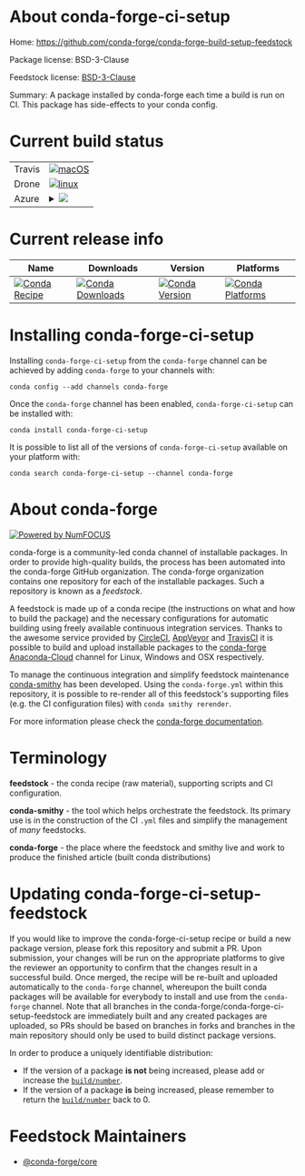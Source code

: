 About conda-forge-ci-setup
==========================

Home: https://github.com/conda-forge/conda-forge-build-setup-feedstock

Package license: BSD-3-Clause

Feedstock license: [BSD-3-Clause](https://github.com/conda-forge/conda-forge-ci-setup-feedstock/blob/master/LICENSE.txt)

Summary: A package installed by conda-forge each time a build is run on CI. This package has side-effects to your conda config.

Current build status
====================


<table><tr>
    <td>Travis</td>
    <td>
      <a href="https://travis-ci.com/conda-forge/conda-forge-ci-setup-feedstock">
        <img alt="macOS" src="https://img.shields.io/travis/com/conda-forge/conda-forge-ci-setup-feedstock/master.svg?label=macOS">
      </a>
    </td>
  </tr><tr>
    <td>Drone</td>
    <td>
      <a href="https://cloud.drone.io/conda-forge/conda-forge-ci-setup-feedstock">
        <img alt="linux" src="https://img.shields.io/drone/build/conda-forge/conda-forge-ci-setup-feedstock/master.svg?label=Linux">
      </a>
    </td>
  </tr>
    
  <tr>
    <td>Azure</td>
    <td>
      <details>
        <summary>
          <a href="https://dev.azure.com/conda-forge/feedstock-builds/_build/latest?definitionId=5375&branchName=master">
            <img src="https://dev.azure.com/conda-forge/feedstock-builds/_apis/build/status/conda-forge-ci-setup-feedstock?branchName=master">
          </a>
        </summary>
        <table>
          <thead><tr><th>Variant</th><th>Status</th></tr></thead>
          <tbody><tr>
              <td>linux_64_cuda_compiler_version10.0python3.6.____cpython</td>
              <td>
                <a href="https://dev.azure.com/conda-forge/feedstock-builds/_build/latest?definitionId=5375&branchName=master">
                  <img src="https://dev.azure.com/conda-forge/feedstock-builds/_apis/build/status/conda-forge-ci-setup-feedstock?branchName=master&jobName=linux&configuration=linux_64_cuda_compiler_version10.0python3.6.____cpython" alt="variant">
                </a>
              </td>
            </tr><tr>
              <td>linux_64_cuda_compiler_version10.0python3.7.____cpython</td>
              <td>
                <a href="https://dev.azure.com/conda-forge/feedstock-builds/_build/latest?definitionId=5375&branchName=master">
                  <img src="https://dev.azure.com/conda-forge/feedstock-builds/_apis/build/status/conda-forge-ci-setup-feedstock?branchName=master&jobName=linux&configuration=linux_64_cuda_compiler_version10.0python3.7.____cpython" alt="variant">
                </a>
              </td>
            </tr><tr>
              <td>linux_64_cuda_compiler_version10.0python3.8.____cpython</td>
              <td>
                <a href="https://dev.azure.com/conda-forge/feedstock-builds/_build/latest?definitionId=5375&branchName=master">
                  <img src="https://dev.azure.com/conda-forge/feedstock-builds/_apis/build/status/conda-forge-ci-setup-feedstock?branchName=master&jobName=linux&configuration=linux_64_cuda_compiler_version10.0python3.8.____cpython" alt="variant">
                </a>
              </td>
            </tr><tr>
              <td>linux_64_cuda_compiler_version10.0python3.9.____cpython</td>
              <td>
                <a href="https://dev.azure.com/conda-forge/feedstock-builds/_build/latest?definitionId=5375&branchName=master">
                  <img src="https://dev.azure.com/conda-forge/feedstock-builds/_apis/build/status/conda-forge-ci-setup-feedstock?branchName=master&jobName=linux&configuration=linux_64_cuda_compiler_version10.0python3.9.____cpython" alt="variant">
                </a>
              </td>
            </tr><tr>
              <td>linux_64_cuda_compiler_version10.1python3.6.____cpython</td>
              <td>
                <a href="https://dev.azure.com/conda-forge/feedstock-builds/_build/latest?definitionId=5375&branchName=master">
                  <img src="https://dev.azure.com/conda-forge/feedstock-builds/_apis/build/status/conda-forge-ci-setup-feedstock?branchName=master&jobName=linux&configuration=linux_64_cuda_compiler_version10.1python3.6.____cpython" alt="variant">
                </a>
              </td>
            </tr><tr>
              <td>linux_64_cuda_compiler_version10.1python3.7.____cpython</td>
              <td>
                <a href="https://dev.azure.com/conda-forge/feedstock-builds/_build/latest?definitionId=5375&branchName=master">
                  <img src="https://dev.azure.com/conda-forge/feedstock-builds/_apis/build/status/conda-forge-ci-setup-feedstock?branchName=master&jobName=linux&configuration=linux_64_cuda_compiler_version10.1python3.7.____cpython" alt="variant">
                </a>
              </td>
            </tr><tr>
              <td>linux_64_cuda_compiler_version10.1python3.8.____cpython</td>
              <td>
                <a href="https://dev.azure.com/conda-forge/feedstock-builds/_build/latest?definitionId=5375&branchName=master">
                  <img src="https://dev.azure.com/conda-forge/feedstock-builds/_apis/build/status/conda-forge-ci-setup-feedstock?branchName=master&jobName=linux&configuration=linux_64_cuda_compiler_version10.1python3.8.____cpython" alt="variant">
                </a>
              </td>
            </tr><tr>
              <td>linux_64_cuda_compiler_version10.1python3.9.____cpython</td>
              <td>
                <a href="https://dev.azure.com/conda-forge/feedstock-builds/_build/latest?definitionId=5375&branchName=master">
                  <img src="https://dev.azure.com/conda-forge/feedstock-builds/_apis/build/status/conda-forge-ci-setup-feedstock?branchName=master&jobName=linux&configuration=linux_64_cuda_compiler_version10.1python3.9.____cpython" alt="variant">
                </a>
              </td>
            </tr><tr>
              <td>linux_64_cuda_compiler_version10.2python3.6.____cpython</td>
              <td>
                <a href="https://dev.azure.com/conda-forge/feedstock-builds/_build/latest?definitionId=5375&branchName=master">
                  <img src="https://dev.azure.com/conda-forge/feedstock-builds/_apis/build/status/conda-forge-ci-setup-feedstock?branchName=master&jobName=linux&configuration=linux_64_cuda_compiler_version10.2python3.6.____cpython" alt="variant">
                </a>
              </td>
            </tr><tr>
              <td>linux_64_cuda_compiler_version10.2python3.7.____cpython</td>
              <td>
                <a href="https://dev.azure.com/conda-forge/feedstock-builds/_build/latest?definitionId=5375&branchName=master">
                  <img src="https://dev.azure.com/conda-forge/feedstock-builds/_apis/build/status/conda-forge-ci-setup-feedstock?branchName=master&jobName=linux&configuration=linux_64_cuda_compiler_version10.2python3.7.____cpython" alt="variant">
                </a>
              </td>
            </tr><tr>
              <td>linux_64_cuda_compiler_version10.2python3.8.____cpython</td>
              <td>
                <a href="https://dev.azure.com/conda-forge/feedstock-builds/_build/latest?definitionId=5375&branchName=master">
                  <img src="https://dev.azure.com/conda-forge/feedstock-builds/_apis/build/status/conda-forge-ci-setup-feedstock?branchName=master&jobName=linux&configuration=linux_64_cuda_compiler_version10.2python3.8.____cpython" alt="variant">
                </a>
              </td>
            </tr><tr>
              <td>linux_64_cuda_compiler_version10.2python3.9.____cpython</td>
              <td>
                <a href="https://dev.azure.com/conda-forge/feedstock-builds/_build/latest?definitionId=5375&branchName=master">
                  <img src="https://dev.azure.com/conda-forge/feedstock-builds/_apis/build/status/conda-forge-ci-setup-feedstock?branchName=master&jobName=linux&configuration=linux_64_cuda_compiler_version10.2python3.9.____cpython" alt="variant">
                </a>
              </td>
            </tr><tr>
              <td>linux_64_cuda_compiler_version11.0python3.6.____cpython</td>
              <td>
                <a href="https://dev.azure.com/conda-forge/feedstock-builds/_build/latest?definitionId=5375&branchName=master">
                  <img src="https://dev.azure.com/conda-forge/feedstock-builds/_apis/build/status/conda-forge-ci-setup-feedstock?branchName=master&jobName=linux&configuration=linux_64_cuda_compiler_version11.0python3.6.____cpython" alt="variant">
                </a>
              </td>
            </tr><tr>
              <td>linux_64_cuda_compiler_version11.0python3.7.____cpython</td>
              <td>
                <a href="https://dev.azure.com/conda-forge/feedstock-builds/_build/latest?definitionId=5375&branchName=master">
                  <img src="https://dev.azure.com/conda-forge/feedstock-builds/_apis/build/status/conda-forge-ci-setup-feedstock?branchName=master&jobName=linux&configuration=linux_64_cuda_compiler_version11.0python3.7.____cpython" alt="variant">
                </a>
              </td>
            </tr><tr>
              <td>linux_64_cuda_compiler_version11.0python3.8.____cpython</td>
              <td>
                <a href="https://dev.azure.com/conda-forge/feedstock-builds/_build/latest?definitionId=5375&branchName=master">
                  <img src="https://dev.azure.com/conda-forge/feedstock-builds/_apis/build/status/conda-forge-ci-setup-feedstock?branchName=master&jobName=linux&configuration=linux_64_cuda_compiler_version11.0python3.8.____cpython" alt="variant">
                </a>
              </td>
            </tr><tr>
              <td>linux_64_cuda_compiler_version11.0python3.9.____cpython</td>
              <td>
                <a href="https://dev.azure.com/conda-forge/feedstock-builds/_build/latest?definitionId=5375&branchName=master">
                  <img src="https://dev.azure.com/conda-forge/feedstock-builds/_apis/build/status/conda-forge-ci-setup-feedstock?branchName=master&jobName=linux&configuration=linux_64_cuda_compiler_version11.0python3.9.____cpython" alt="variant">
                </a>
              </td>
            </tr><tr>
              <td>linux_64_cuda_compiler_version9.2python3.6.____cpython</td>
              <td>
                <a href="https://dev.azure.com/conda-forge/feedstock-builds/_build/latest?definitionId=5375&branchName=master">
                  <img src="https://dev.azure.com/conda-forge/feedstock-builds/_apis/build/status/conda-forge-ci-setup-feedstock?branchName=master&jobName=linux&configuration=linux_64_cuda_compiler_version9.2python3.6.____cpython" alt="variant">
                </a>
              </td>
            </tr><tr>
              <td>linux_64_cuda_compiler_version9.2python3.7.____cpython</td>
              <td>
                <a href="https://dev.azure.com/conda-forge/feedstock-builds/_build/latest?definitionId=5375&branchName=master">
                  <img src="https://dev.azure.com/conda-forge/feedstock-builds/_apis/build/status/conda-forge-ci-setup-feedstock?branchName=master&jobName=linux&configuration=linux_64_cuda_compiler_version9.2python3.7.____cpython" alt="variant">
                </a>
              </td>
            </tr><tr>
              <td>linux_64_cuda_compiler_version9.2python3.8.____cpython</td>
              <td>
                <a href="https://dev.azure.com/conda-forge/feedstock-builds/_build/latest?definitionId=5375&branchName=master">
                  <img src="https://dev.azure.com/conda-forge/feedstock-builds/_apis/build/status/conda-forge-ci-setup-feedstock?branchName=master&jobName=linux&configuration=linux_64_cuda_compiler_version9.2python3.8.____cpython" alt="variant">
                </a>
              </td>
            </tr><tr>
              <td>linux_64_cuda_compiler_version9.2python3.9.____cpython</td>
              <td>
                <a href="https://dev.azure.com/conda-forge/feedstock-builds/_build/latest?definitionId=5375&branchName=master">
                  <img src="https://dev.azure.com/conda-forge/feedstock-builds/_apis/build/status/conda-forge-ci-setup-feedstock?branchName=master&jobName=linux&configuration=linux_64_cuda_compiler_version9.2python3.9.____cpython" alt="variant">
                </a>
              </td>
            </tr><tr>
              <td>linux_64_cuda_compiler_versionNonepython3.6.____cpython</td>
              <td>
                <a href="https://dev.azure.com/conda-forge/feedstock-builds/_build/latest?definitionId=5375&branchName=master">
                  <img src="https://dev.azure.com/conda-forge/feedstock-builds/_apis/build/status/conda-forge-ci-setup-feedstock?branchName=master&jobName=linux&configuration=linux_64_cuda_compiler_versionNonepython3.6.____cpython" alt="variant">
                </a>
              </td>
            </tr><tr>
              <td>linux_64_cuda_compiler_versionNonepython3.7.____cpython</td>
              <td>
                <a href="https://dev.azure.com/conda-forge/feedstock-builds/_build/latest?definitionId=5375&branchName=master">
                  <img src="https://dev.azure.com/conda-forge/feedstock-builds/_apis/build/status/conda-forge-ci-setup-feedstock?branchName=master&jobName=linux&configuration=linux_64_cuda_compiler_versionNonepython3.7.____cpython" alt="variant">
                </a>
              </td>
            </tr><tr>
              <td>linux_64_cuda_compiler_versionNonepython3.8.____cpython</td>
              <td>
                <a href="https://dev.azure.com/conda-forge/feedstock-builds/_build/latest?definitionId=5375&branchName=master">
                  <img src="https://dev.azure.com/conda-forge/feedstock-builds/_apis/build/status/conda-forge-ci-setup-feedstock?branchName=master&jobName=linux&configuration=linux_64_cuda_compiler_versionNonepython3.8.____cpython" alt="variant">
                </a>
              </td>
            </tr><tr>
              <td>linux_64_cuda_compiler_versionNonepython3.9.____cpython</td>
              <td>
                <a href="https://dev.azure.com/conda-forge/feedstock-builds/_build/latest?definitionId=5375&branchName=master">
                  <img src="https://dev.azure.com/conda-forge/feedstock-builds/_apis/build/status/conda-forge-ci-setup-feedstock?branchName=master&jobName=linux&configuration=linux_64_cuda_compiler_versionNonepython3.9.____cpython" alt="variant">
                </a>
              </td>
            </tr><tr>
              <td>linux_aarch64_python3.6.____cpython</td>
              <td>
                <a href="https://dev.azure.com/conda-forge/feedstock-builds/_build/latest?definitionId=5375&branchName=master">
                  <img src="https://dev.azure.com/conda-forge/feedstock-builds/_apis/build/status/conda-forge-ci-setup-feedstock?branchName=master&jobName=linux&configuration=linux_aarch64_python3.6.____cpython" alt="variant">
                </a>
              </td>
            </tr><tr>
              <td>linux_aarch64_python3.7.____cpython</td>
              <td>
                <a href="https://dev.azure.com/conda-forge/feedstock-builds/_build/latest?definitionId=5375&branchName=master">
                  <img src="https://dev.azure.com/conda-forge/feedstock-builds/_apis/build/status/conda-forge-ci-setup-feedstock?branchName=master&jobName=linux&configuration=linux_aarch64_python3.7.____cpython" alt="variant">
                </a>
              </td>
            </tr><tr>
              <td>linux_aarch64_python3.8.____cpython</td>
              <td>
                <a href="https://dev.azure.com/conda-forge/feedstock-builds/_build/latest?definitionId=5375&branchName=master">
                  <img src="https://dev.azure.com/conda-forge/feedstock-builds/_apis/build/status/conda-forge-ci-setup-feedstock?branchName=master&jobName=linux&configuration=linux_aarch64_python3.8.____cpython" alt="variant">
                </a>
              </td>
            </tr><tr>
              <td>linux_aarch64_python3.9.____cpython</td>
              <td>
                <a href="https://dev.azure.com/conda-forge/feedstock-builds/_build/latest?definitionId=5375&branchName=master">
                  <img src="https://dev.azure.com/conda-forge/feedstock-builds/_apis/build/status/conda-forge-ci-setup-feedstock?branchName=master&jobName=linux&configuration=linux_aarch64_python3.9.____cpython" alt="variant">
                </a>
              </td>
            </tr><tr>
              <td>linux_ppc64le_python3.6.____cpython</td>
              <td>
                <a href="https://dev.azure.com/conda-forge/feedstock-builds/_build/latest?definitionId=5375&branchName=master">
                  <img src="https://dev.azure.com/conda-forge/feedstock-builds/_apis/build/status/conda-forge-ci-setup-feedstock?branchName=master&jobName=linux&configuration=linux_ppc64le_python3.6.____cpython" alt="variant">
                </a>
              </td>
            </tr><tr>
              <td>linux_ppc64le_python3.7.____cpython</td>
              <td>
                <a href="https://dev.azure.com/conda-forge/feedstock-builds/_build/latest?definitionId=5375&branchName=master">
                  <img src="https://dev.azure.com/conda-forge/feedstock-builds/_apis/build/status/conda-forge-ci-setup-feedstock?branchName=master&jobName=linux&configuration=linux_ppc64le_python3.7.____cpython" alt="variant">
                </a>
              </td>
            </tr><tr>
              <td>linux_ppc64le_python3.8.____cpython</td>
              <td>
                <a href="https://dev.azure.com/conda-forge/feedstock-builds/_build/latest?definitionId=5375&branchName=master">
                  <img src="https://dev.azure.com/conda-forge/feedstock-builds/_apis/build/status/conda-forge-ci-setup-feedstock?branchName=master&jobName=linux&configuration=linux_ppc64le_python3.8.____cpython" alt="variant">
                </a>
              </td>
            </tr><tr>
              <td>linux_ppc64le_python3.9.____cpython</td>
              <td>
                <a href="https://dev.azure.com/conda-forge/feedstock-builds/_build/latest?definitionId=5375&branchName=master">
                  <img src="https://dev.azure.com/conda-forge/feedstock-builds/_apis/build/status/conda-forge-ci-setup-feedstock?branchName=master&jobName=linux&configuration=linux_ppc64le_python3.9.____cpython" alt="variant">
                </a>
              </td>
            </tr><tr>
              <td>osx_64_python3.6.____cpython</td>
              <td>
                <a href="https://dev.azure.com/conda-forge/feedstock-builds/_build/latest?definitionId=5375&branchName=master">
                  <img src="https://dev.azure.com/conda-forge/feedstock-builds/_apis/build/status/conda-forge-ci-setup-feedstock?branchName=master&jobName=osx&configuration=osx_64_python3.6.____cpython" alt="variant">
                </a>
              </td>
            </tr><tr>
              <td>osx_64_python3.7.____cpython</td>
              <td>
                <a href="https://dev.azure.com/conda-forge/feedstock-builds/_build/latest?definitionId=5375&branchName=master">
                  <img src="https://dev.azure.com/conda-forge/feedstock-builds/_apis/build/status/conda-forge-ci-setup-feedstock?branchName=master&jobName=osx&configuration=osx_64_python3.7.____cpython" alt="variant">
                </a>
              </td>
            </tr><tr>
              <td>osx_64_python3.8.____cpython</td>
              <td>
                <a href="https://dev.azure.com/conda-forge/feedstock-builds/_build/latest?definitionId=5375&branchName=master">
                  <img src="https://dev.azure.com/conda-forge/feedstock-builds/_apis/build/status/conda-forge-ci-setup-feedstock?branchName=master&jobName=osx&configuration=osx_64_python3.8.____cpython" alt="variant">
                </a>
              </td>
            </tr><tr>
              <td>osx_64_python3.9.____cpython</td>
              <td>
                <a href="https://dev.azure.com/conda-forge/feedstock-builds/_build/latest?definitionId=5375&branchName=master">
                  <img src="https://dev.azure.com/conda-forge/feedstock-builds/_apis/build/status/conda-forge-ci-setup-feedstock?branchName=master&jobName=osx&configuration=osx_64_python3.9.____cpython" alt="variant">
                </a>
              </td>
            </tr><tr>
              <td>osx_arm64_python3.8.____cpython</td>
              <td>
                <a href="https://dev.azure.com/conda-forge/feedstock-builds/_build/latest?definitionId=5375&branchName=master">
                  <img src="https://dev.azure.com/conda-forge/feedstock-builds/_apis/build/status/conda-forge-ci-setup-feedstock?branchName=master&jobName=osx&configuration=osx_arm64_python3.8.____cpython" alt="variant">
                </a>
              </td>
            </tr><tr>
              <td>osx_arm64_python3.9.____cpython</td>
              <td>
                <a href="https://dev.azure.com/conda-forge/feedstock-builds/_build/latest?definitionId=5375&branchName=master">
                  <img src="https://dev.azure.com/conda-forge/feedstock-builds/_apis/build/status/conda-forge-ci-setup-feedstock?branchName=master&jobName=osx&configuration=osx_arm64_python3.9.____cpython" alt="variant">
                </a>
              </td>
            </tr><tr>
              <td>win_64_cuda_compiler_version10.0python3.6.____cpython</td>
              <td>
                <a href="https://dev.azure.com/conda-forge/feedstock-builds/_build/latest?definitionId=5375&branchName=master">
                  <img src="https://dev.azure.com/conda-forge/feedstock-builds/_apis/build/status/conda-forge-ci-setup-feedstock?branchName=master&jobName=win&configuration=win_64_cuda_compiler_version10.0python3.6.____cpython" alt="variant">
                </a>
              </td>
            </tr><tr>
              <td>win_64_cuda_compiler_version10.0python3.7.____cpython</td>
              <td>
                <a href="https://dev.azure.com/conda-forge/feedstock-builds/_build/latest?definitionId=5375&branchName=master">
                  <img src="https://dev.azure.com/conda-forge/feedstock-builds/_apis/build/status/conda-forge-ci-setup-feedstock?branchName=master&jobName=win&configuration=win_64_cuda_compiler_version10.0python3.7.____cpython" alt="variant">
                </a>
              </td>
            </tr><tr>
              <td>win_64_cuda_compiler_version10.0python3.8.____cpython</td>
              <td>
                <a href="https://dev.azure.com/conda-forge/feedstock-builds/_build/latest?definitionId=5375&branchName=master">
                  <img src="https://dev.azure.com/conda-forge/feedstock-builds/_apis/build/status/conda-forge-ci-setup-feedstock?branchName=master&jobName=win&configuration=win_64_cuda_compiler_version10.0python3.8.____cpython" alt="variant">
                </a>
              </td>
            </tr><tr>
              <td>win_64_cuda_compiler_version10.0python3.9.____cpython</td>
              <td>
                <a href="https://dev.azure.com/conda-forge/feedstock-builds/_build/latest?definitionId=5375&branchName=master">
                  <img src="https://dev.azure.com/conda-forge/feedstock-builds/_apis/build/status/conda-forge-ci-setup-feedstock?branchName=master&jobName=win&configuration=win_64_cuda_compiler_version10.0python3.9.____cpython" alt="variant">
                </a>
              </td>
            </tr><tr>
              <td>win_64_cuda_compiler_version10.1python3.6.____cpython</td>
              <td>
                <a href="https://dev.azure.com/conda-forge/feedstock-builds/_build/latest?definitionId=5375&branchName=master">
                  <img src="https://dev.azure.com/conda-forge/feedstock-builds/_apis/build/status/conda-forge-ci-setup-feedstock?branchName=master&jobName=win&configuration=win_64_cuda_compiler_version10.1python3.6.____cpython" alt="variant">
                </a>
              </td>
            </tr><tr>
              <td>win_64_cuda_compiler_version10.1python3.7.____cpython</td>
              <td>
                <a href="https://dev.azure.com/conda-forge/feedstock-builds/_build/latest?definitionId=5375&branchName=master">
                  <img src="https://dev.azure.com/conda-forge/feedstock-builds/_apis/build/status/conda-forge-ci-setup-feedstock?branchName=master&jobName=win&configuration=win_64_cuda_compiler_version10.1python3.7.____cpython" alt="variant">
                </a>
              </td>
            </tr><tr>
              <td>win_64_cuda_compiler_version10.1python3.8.____cpython</td>
              <td>
                <a href="https://dev.azure.com/conda-forge/feedstock-builds/_build/latest?definitionId=5375&branchName=master">
                  <img src="https://dev.azure.com/conda-forge/feedstock-builds/_apis/build/status/conda-forge-ci-setup-feedstock?branchName=master&jobName=win&configuration=win_64_cuda_compiler_version10.1python3.8.____cpython" alt="variant">
                </a>
              </td>
            </tr><tr>
              <td>win_64_cuda_compiler_version10.1python3.9.____cpython</td>
              <td>
                <a href="https://dev.azure.com/conda-forge/feedstock-builds/_build/latest?definitionId=5375&branchName=master">
                  <img src="https://dev.azure.com/conda-forge/feedstock-builds/_apis/build/status/conda-forge-ci-setup-feedstock?branchName=master&jobName=win&configuration=win_64_cuda_compiler_version10.1python3.9.____cpython" alt="variant">
                </a>
              </td>
            </tr><tr>
              <td>win_64_cuda_compiler_version10.2python3.6.____cpython</td>
              <td>
                <a href="https://dev.azure.com/conda-forge/feedstock-builds/_build/latest?definitionId=5375&branchName=master">
                  <img src="https://dev.azure.com/conda-forge/feedstock-builds/_apis/build/status/conda-forge-ci-setup-feedstock?branchName=master&jobName=win&configuration=win_64_cuda_compiler_version10.2python3.6.____cpython" alt="variant">
                </a>
              </td>
            </tr><tr>
              <td>win_64_cuda_compiler_version10.2python3.7.____cpython</td>
              <td>
                <a href="https://dev.azure.com/conda-forge/feedstock-builds/_build/latest?definitionId=5375&branchName=master">
                  <img src="https://dev.azure.com/conda-forge/feedstock-builds/_apis/build/status/conda-forge-ci-setup-feedstock?branchName=master&jobName=win&configuration=win_64_cuda_compiler_version10.2python3.7.____cpython" alt="variant">
                </a>
              </td>
            </tr><tr>
              <td>win_64_cuda_compiler_version10.2python3.8.____cpython</td>
              <td>
                <a href="https://dev.azure.com/conda-forge/feedstock-builds/_build/latest?definitionId=5375&branchName=master">
                  <img src="https://dev.azure.com/conda-forge/feedstock-builds/_apis/build/status/conda-forge-ci-setup-feedstock?branchName=master&jobName=win&configuration=win_64_cuda_compiler_version10.2python3.8.____cpython" alt="variant">
                </a>
              </td>
            </tr><tr>
              <td>win_64_cuda_compiler_version10.2python3.9.____cpython</td>
              <td>
                <a href="https://dev.azure.com/conda-forge/feedstock-builds/_build/latest?definitionId=5375&branchName=master">
                  <img src="https://dev.azure.com/conda-forge/feedstock-builds/_apis/build/status/conda-forge-ci-setup-feedstock?branchName=master&jobName=win&configuration=win_64_cuda_compiler_version10.2python3.9.____cpython" alt="variant">
                </a>
              </td>
            </tr><tr>
              <td>win_64_cuda_compiler_version11.0python3.6.____cpython</td>
              <td>
                <a href="https://dev.azure.com/conda-forge/feedstock-builds/_build/latest?definitionId=5375&branchName=master">
                  <img src="https://dev.azure.com/conda-forge/feedstock-builds/_apis/build/status/conda-forge-ci-setup-feedstock?branchName=master&jobName=win&configuration=win_64_cuda_compiler_version11.0python3.6.____cpython" alt="variant">
                </a>
              </td>
            </tr><tr>
              <td>win_64_cuda_compiler_version11.0python3.7.____cpython</td>
              <td>
                <a href="https://dev.azure.com/conda-forge/feedstock-builds/_build/latest?definitionId=5375&branchName=master">
                  <img src="https://dev.azure.com/conda-forge/feedstock-builds/_apis/build/status/conda-forge-ci-setup-feedstock?branchName=master&jobName=win&configuration=win_64_cuda_compiler_version11.0python3.7.____cpython" alt="variant">
                </a>
              </td>
            </tr><tr>
              <td>win_64_cuda_compiler_version11.0python3.8.____cpython</td>
              <td>
                <a href="https://dev.azure.com/conda-forge/feedstock-builds/_build/latest?definitionId=5375&branchName=master">
                  <img src="https://dev.azure.com/conda-forge/feedstock-builds/_apis/build/status/conda-forge-ci-setup-feedstock?branchName=master&jobName=win&configuration=win_64_cuda_compiler_version11.0python3.8.____cpython" alt="variant">
                </a>
              </td>
            </tr><tr>
              <td>win_64_cuda_compiler_version11.0python3.9.____cpython</td>
              <td>
                <a href="https://dev.azure.com/conda-forge/feedstock-builds/_build/latest?definitionId=5375&branchName=master">
                  <img src="https://dev.azure.com/conda-forge/feedstock-builds/_apis/build/status/conda-forge-ci-setup-feedstock?branchName=master&jobName=win&configuration=win_64_cuda_compiler_version11.0python3.9.____cpython" alt="variant">
                </a>
              </td>
            </tr><tr>
              <td>win_64_cuda_compiler_versionNonepython3.6.____cpython</td>
              <td>
                <a href="https://dev.azure.com/conda-forge/feedstock-builds/_build/latest?definitionId=5375&branchName=master">
                  <img src="https://dev.azure.com/conda-forge/feedstock-builds/_apis/build/status/conda-forge-ci-setup-feedstock?branchName=master&jobName=win&configuration=win_64_cuda_compiler_versionNonepython3.6.____cpython" alt="variant">
                </a>
              </td>
            </tr><tr>
              <td>win_64_cuda_compiler_versionNonepython3.7.____cpython</td>
              <td>
                <a href="https://dev.azure.com/conda-forge/feedstock-builds/_build/latest?definitionId=5375&branchName=master">
                  <img src="https://dev.azure.com/conda-forge/feedstock-builds/_apis/build/status/conda-forge-ci-setup-feedstock?branchName=master&jobName=win&configuration=win_64_cuda_compiler_versionNonepython3.7.____cpython" alt="variant">
                </a>
              </td>
            </tr><tr>
              <td>win_64_cuda_compiler_versionNonepython3.8.____cpython</td>
              <td>
                <a href="https://dev.azure.com/conda-forge/feedstock-builds/_build/latest?definitionId=5375&branchName=master">
                  <img src="https://dev.azure.com/conda-forge/feedstock-builds/_apis/build/status/conda-forge-ci-setup-feedstock?branchName=master&jobName=win&configuration=win_64_cuda_compiler_versionNonepython3.8.____cpython" alt="variant">
                </a>
              </td>
            </tr><tr>
              <td>win_64_cuda_compiler_versionNonepython3.9.____cpython</td>
              <td>
                <a href="https://dev.azure.com/conda-forge/feedstock-builds/_build/latest?definitionId=5375&branchName=master">
                  <img src="https://dev.azure.com/conda-forge/feedstock-builds/_apis/build/status/conda-forge-ci-setup-feedstock?branchName=master&jobName=win&configuration=win_64_cuda_compiler_versionNonepython3.9.____cpython" alt="variant">
                </a>
              </td>
            </tr>
          </tbody>
        </table>
      </details>
    </td>
  </tr>
</table>

Current release info
====================

| Name | Downloads | Version | Platforms |
| --- | --- | --- | --- |
| [![Conda Recipe](https://img.shields.io/badge/recipe-conda--forge--ci--setup-green.svg)](https://anaconda.org/conda-forge/conda-forge-ci-setup) | [![Conda Downloads](https://img.shields.io/conda/dn/conda-forge/conda-forge-ci-setup.svg)](https://anaconda.org/conda-forge/conda-forge-ci-setup) | [![Conda Version](https://img.shields.io/conda/vn/conda-forge/conda-forge-ci-setup.svg)](https://anaconda.org/conda-forge/conda-forge-ci-setup) | [![Conda Platforms](https://img.shields.io/conda/pn/conda-forge/conda-forge-ci-setup.svg)](https://anaconda.org/conda-forge/conda-forge-ci-setup) |

Installing conda-forge-ci-setup
===============================

Installing `conda-forge-ci-setup` from the `conda-forge` channel can be achieved by adding `conda-forge` to your channels with:

```
conda config --add channels conda-forge
```

Once the `conda-forge` channel has been enabled, `conda-forge-ci-setup` can be installed with:

```
conda install conda-forge-ci-setup
```

It is possible to list all of the versions of `conda-forge-ci-setup` available on your platform with:

```
conda search conda-forge-ci-setup --channel conda-forge
```


About conda-forge
=================

[![Powered by NumFOCUS](https://img.shields.io/badge/powered%20by-NumFOCUS-orange.svg?style=flat&colorA=E1523D&colorB=007D8A)](http://numfocus.org)

conda-forge is a community-led conda channel of installable packages.
In order to provide high-quality builds, the process has been automated into the
conda-forge GitHub organization. The conda-forge organization contains one repository
for each of the installable packages. Such a repository is known as a *feedstock*.

A feedstock is made up of a conda recipe (the instructions on what and how to build
the package) and the necessary configurations for automatic building using freely
available continuous integration services. Thanks to the awesome service provided by
[CircleCI](https://circleci.com/), [AppVeyor](https://www.appveyor.com/)
and [TravisCI](https://travis-ci.com/) it is possible to build and upload installable
packages to the [conda-forge](https://anaconda.org/conda-forge)
[Anaconda-Cloud](https://anaconda.org/) channel for Linux, Windows and OSX respectively.

To manage the continuous integration and simplify feedstock maintenance
[conda-smithy](https://github.com/conda-forge/conda-smithy) has been developed.
Using the ``conda-forge.yml`` within this repository, it is possible to re-render all of
this feedstock's supporting files (e.g. the CI configuration files) with ``conda smithy rerender``.

For more information please check the [conda-forge documentation](https://conda-forge.org/docs/).

Terminology
===========

**feedstock** - the conda recipe (raw material), supporting scripts and CI configuration.

**conda-smithy** - the tool which helps orchestrate the feedstock.
                   Its primary use is in the construction of the CI ``.yml`` files
                   and simplify the management of *many* feedstocks.

**conda-forge** - the place where the feedstock and smithy live and work to
                  produce the finished article (built conda distributions)


Updating conda-forge-ci-setup-feedstock
=======================================

If you would like to improve the conda-forge-ci-setup recipe or build a new
package version, please fork this repository and submit a PR. Upon submission,
your changes will be run on the appropriate platforms to give the reviewer an
opportunity to confirm that the changes result in a successful build. Once
merged, the recipe will be re-built and uploaded automatically to the
`conda-forge` channel, whereupon the built conda packages will be available for
everybody to install and use from the `conda-forge` channel.
Note that all branches in the conda-forge/conda-forge-ci-setup-feedstock are
immediately built and any created packages are uploaded, so PRs should be based
on branches in forks and branches in the main repository should only be used to
build distinct package versions.

In order to produce a uniquely identifiable distribution:
 * If the version of a package **is not** being increased, please add or increase
   the [``build/number``](https://conda.io/docs/user-guide/tasks/build-packages/define-metadata.html#build-number-and-string).
 * If the version of a package **is** being increased, please remember to return
   the [``build/number``](https://conda.io/docs/user-guide/tasks/build-packages/define-metadata.html#build-number-and-string)
   back to 0.

Feedstock Maintainers
=====================

* [@conda-forge/core](https://github.com/conda-forge/core/)

